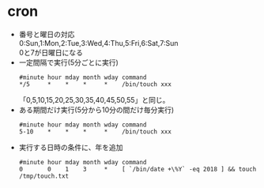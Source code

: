# cron

* 番号と曜日の対応  
0:Sun,1:Mon,2:Tue,3:Wed,4:Thu,5:Fri,6:Sat,7:Sun  
0と7が日曜日になる
* 一定間隔で実行(5分ごとに実行)  
    ```
    #minute hour mday month wday command
    */5     *    *    *     *    /bin/touch xxx
    ```
  「0,5,10,15,20,25,30,35,40,45,50,55」と同じ。
* ある期間だけ実行(5分から10分の間だけ毎分実行)  
    ```
    #minute hour mday month wday command
    5-10    *    *    *     *    /bin/touch xxx
    ```
* 実行する日時の条件に、年を追加  
  ```
  #minute hour mday month wday command
  0       0    1    3     *    [ `/bin/date +\%Y` -eq 2018 ] && touch /tmp/touch.txt
  ```


